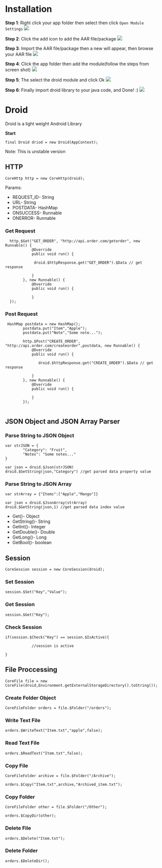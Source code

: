 # Installation 

<b>Step 1</b>: Right click your app folder then select then click <code>Open Module Settings</code>
<img src="http://edio.esy.es/droid/droid_imagestep1.png">

<b>Step 2</b>: Click the add icon to add the AAR file/package</code>
<img src="http://edio.esy.es/droid/droid_imagestep2.png">

<b>Step 3</b>: Import the AAR file/package then a new will appear, then browse your AAR file</code>
<img src="http://edio.esy.es/droid/droid_imagestep3.png">



<b>Step 4</b>: Click the app folder then add the module(follow the steps from screen shot)</code>
<img src="http://edio.esy.es/droid/droid_imagestep4.png">


<b>Step 5</b>: The select the droid module and click Ok</code>
<img src="http://edio.esy.es/droid/droid_imagestep6.png">

<b>Step 6</b>: Finally import droid library to your java code, and Done! :)</code>
<img src="http://edio.esy.es/droid/droid_imagestep7.png">




# Droid
Droid is a light weight Android Library  

<b>Start</b>

<code>final Droid driod  = new Droid(AppContext);</code>

Note: This is unstable version

## HTTP

<code>CoreHttp http = new CoreHttp(droid);</code>

Params:

<ul>

<li>REQUEST_ID- String</li>
<li>URL- String</li>
<li>POSTDATA- HashMap</li>
<li>ONSUCCESS- Runnable</li>
<li>ONERROR- Runnable</li>
</ul>

### Get Request

```
  http.$Get("GET_ORDER", "http://api.order.com/getorder", new Runnable() {
            @Override
            public void run() {
            
             droid.$httpResponse.get("GET_ORDER").$Data // get response
             
            }
        }, new Runnable() {
            @Override
            public void run() {
                
            }
  });
```

### Post Request

```
 HashMap postdata = new HashMap();
        postdata.put("Item","Apple");
        postdata.put("Note","Some note...");        
        
        http.$Post("CREATE_ORDER", "http://api.order.com/createorder",postdata, new Runnable() {
            @Override
            public void run() {

               droid.$httpResponse.get("CREATE_ORDER").$Data // get response

            }
        }, new Runnable() {
            @Override
            public void run() {

            }
        });


```

## JSON Object and JSON Array  Parser


### Parse String to JSON Object

```
var strJSON = { 
        "Category": "Fruit",
        "Notes": "Some notes..."             
}

var json = droid.$Json(strJSON)
droid.$GetString(json,"Category") //get parsed data property value

```

### Parse String to JSON Array

```
var strArray = {"Items":["Apple","Mango"]}

var json = droid.$JsonArray(strArray)
droid.$GetString(json,1) //get parsed data index value

```

<ul>
<li>Get()- Object</li>
<li>GetString()- String</li>
<li>GetInt()- Integer</li>
<li>GetDouble()- Double</li>
<li>GetLong()- Long</li>
<li>GetBool()- boolean</li>
</ul>

## Session

<code>CoreSession session = new CoreSession(droid);</code>

### Set Session
```
session.$Set("Key","Value");
```

### Get Session
```
session.$Get("Key");
```

### Check Session
```
if(session.$Check("Key") == session.$IsActive){

            //session is active

}
```


## File Proccessing

<code>CoreFile file = new CoreFile(droid,Environment.getExternalStorageDirectory().toString());</code>

### Create Folder Object
```
CoreFileFolder orders = file.$Folder("/orders");
```
### Write Text File
```
orders.$WriteText("Item.txt","apple",false);
```
### Read Text File
```
orders.$ReadText("Item.txt",false);
```

### Copy File
```
CoreFileFolder archive = file.$Folder("/Archive");

orders.$Copy("Item.txt",archive,"Archived_item.txt");

```

### Copy Folder
```
CoreFileFolder other = file.$Folder("/Other");

orders.$CopyDir(other);

```

### Delete File
```
orders.$Delete("Item.txt");
```

### Delete Folder
```
orders.$DeleteDir();
```







